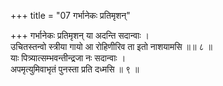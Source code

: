 +++
title = "07 गर्भानेकः प्रतिमृशन्"

+++
गर्भानेकः प्रतिमृशन् या अदन्ति सदान्वाः ।  
उचितस्तन्वो स्त्रीया गायो आ रोहिणीरिव ता इतो नाशयामसि ॥॥ ८ ॥  
याः पित्र्यात्सम्भवन्तीन्द्रजा नः सदान्वाः ।  
अपमृत्युमिवाभृतं पुनस्ता प्रति दध्मसि ॥ ९ ॥